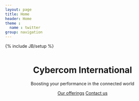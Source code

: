 ```yaml
---
layout: page
title: Home
header: Home
theme :
  name : twitter
group: navigation
---
```

{% include JB/setup %}


<header class="jumbotron masthead with-splash">
    <div class="splash">
        <img class="masthead-img" src="{{ ASSET_PATH }}/img/cc-splash.png" alt="">
    </div>
    <div class="inner">
        <h1 class="masthead-title">
            Cybercom International
        </h1>
        <p class="masthead-tag">
            Boosting your performance in the connected world
        </p>
        <p class="download-info">
            <a class="btn btn-primary btn-large" href="http://www.pagelines.com/pricing">Our offerings</a>
            <a class="btn btn-reverse btn-large" href="http://www.pagelines.com/tour">Contact us</a>
        </p>
    </div>
    <div class="mastlinks">
    </div>
</header>




